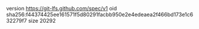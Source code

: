 version https://git-lfs.github.com/spec/v1
oid sha256:f44374425ee161571f5d80291facbb950e2e4edeaea2f466bd173e1c632279f7
size 20292
